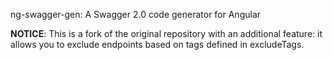 ng-swagger-gen: A Swagger 2.0 code generator for Angular

**NOTICE**: This is a fork of the original repository with an additional feature: it allows you to exclude endpoints based on tags defined in excludeTags.

